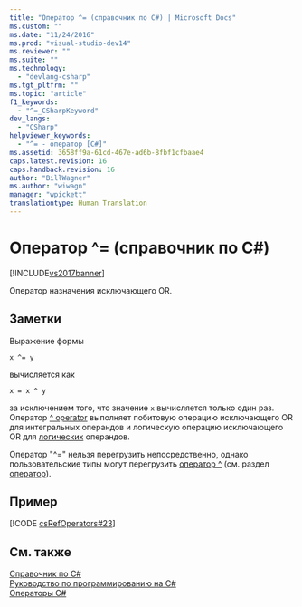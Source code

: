 ```yaml
---
title: "Оператор ^= (справочник по C#) | Microsoft Docs"
ms.custom: ""
ms.date: "11/24/2016"
ms.prod: "visual-studio-dev14"
ms.reviewer: ""
ms.suite: ""
ms.technology: 
  - "devlang-csharp"
ms.tgt_pltfrm: ""
ms.topic: "article"
f1_keywords: 
  - "^=_CSharpKeyword"
dev_langs: 
  - "CSharp"
helpviewer_keywords: 
  - "^= - оператор [C#]"
ms.assetid: 3658ff9a-61cd-467e-ad6b-8fbf1cfbaae4
caps.latest.revision: 16
caps.handback.revision: 16
author: "BillWagner"
ms.author: "wiwagn"
manager: "wpickett"
translationtype: Human Translation
---
```

# Оператор ^= (справочник по C#)
[!INCLUDE[vs2017banner](../../../csharp/includes/vs2017banner.md)]

Оператор назначения исключающего OR.  
  
## Заметки  
 Выражение формы  
  
```  
x ^= y  
```  
  
 вычисляется как  
  
```  
x = x ^ y  
```  
  
 за исключением того, что значение `x` вычисляется только один раз.  Оператор [^ operator](../../../csharp/language-reference/operators/xor-operator.md) выполняет побитовую операцию исключающего OR для интегральных операндов и логическую операцию исключающего OR для [логических](../../../csharp/language-reference/keywords/bool.md) операндов.  
  
 Оператор "^\=" нельзя перегрузить непосредственно, однако пользовательские типы могут перегрузить [оператор ^](../../../csharp/language-reference/operators/xor-operator.md) \(см. раздел [оператор](../../../csharp/language-reference/keywords/operator.md)\).  
  
## Пример  
 [!CODE [csRefOperators#23](../CodeSnippet/VS_Snippets_VBCSharp/csrefOperators#23)]  
  
## См. также  
 [Справочник по C\#](../../../csharp/language-reference/index.md)   
 [Руководство по программированию на C\#](../../../csharp/programming-guide/index.md)   
 [Операторы C\#](../../../csharp/language-reference/operators/index.md)